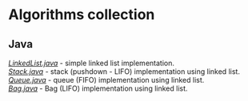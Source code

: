 # Algorithms collection

## Java

[*LinkedList.java*](./java/LinkedList.java) - simple linked list implementation.  
[*Stack.java*](./java/Stack.java) - stack (pushdown - LIFO) implementation using linked list.  
[*Queue.java*](./java/Queue.java) - queue (FIFO) implementation using linked list.  
[*Bag.java*](./java/Bag.java) - Bag (LIFO) implementation using linked list.  
